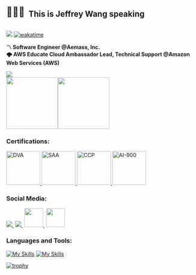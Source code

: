<div style="display: flex; align-items: center;">
  <div style="flex: 0 0 auto; font-size: 25px;">🧑🏻‍💻</div>
  <div style="flex: 1; padding-left: 10px;">
    <h2>This is Jeffrey Wang speaking</h2>
  </div>
</div>




![](https://komarev.com/ghpvc/?username=Jeffreywanggg&color=green)
[![wakatime](https://wakatime.com/badge/user/55ee414b-8417-43e7-b4ad-53abd3e2836f.svg)](https://wakatime.com/@55ee414b-8417-43e7-b4ad-53abd3e2836f)

**〽️ Software Engineer @Aemass, Inc.**</br>
**🌩️ AWS Educate Cloud Ambassador Lead, Technical Support @Amazon Web Services (AWS)**</br>

<div align=left> 
  <img src="https://github-stats-alpha.vercel.app/api?username=jeffreywanggg&&cc=0a0f0b&tc=37BCF2&ic=e4e2e2">
</div>

<div style="display:flex;justify-content:left;">
  <img height="137px" src="https://github-readme-stats-sigma-five.vercel.app/api?username=jeffreywanggg&theme=merko&show_icons=true" />
  <img height="137px" src="https://github-readme-stats-sigma-five.vercel.app/api/top-langs/?username=jeffreywanggg&theme=merko&layout=compact" />
</div>

<h3>Certifications:</h3>

<p> <a href="https://www.credly.com/badges/41ed1751-a694-450f-b4e2-2acdb49f9b15" target="_blank"> <img src="https://images.credly.com/size/340x340/images/b9feab85-1a43-4f6c-99a5-631b88d5461b/image.png" alt="DVA" width="90" height="90"/></a><a href="https://www.credly.com/badges/d8627a9f-e177-4d9d-9c72-87eca5268374" target="_blank"> <img src="https://images.credly.com/size/340x340/images/0e284c3f-5164-4b21-8660-0d84737941bc/image.png" alt="SAA" width="90" height="90"/></a><a href="https://www.credly.com/badges/e7dcc26d-acc8-4c4f-b6dc-5d1e311538ea" target="_blank"> <img src="https://images.credly.com/size/340x340/images/00634f82-b07f-4bbd-a6bb-53de397fc3a6/image.png" alt="CCP" width="90" height="90"/></a><a href="https://www.credly.com/badges/1edb09d9-6150-49ae-9e69-36cd731877ac" target="_blank"> <img src="https://images.credly.com/size/340x340/images/4136ced8-75d5-4afb-8677-40b6236e2672/azure-ai-fundamentals-600x600.png" alt="AI-900" width="90" height="90"/></a> </p>

<h3>Social Media:</h3>

<p align="left">
  <a href="https://www.instagram.com/jeffreywangv1.0/" style="margin-right: 3pt">
    <img src="https://skillicons.dev/icons?i=instagram" />
  </a>
  <a href="https://www.linkedin.com/in/jeffrey-wang-854432219/" style="margin-right: 3pt">
    <img src="https://skillicons.dev/icons?i=linkedin" />
  </a>
  <a href="https://jeffreywanggg.medium.com/" style="margin-right: 3pt">
    <img src="https://upload.wikimedia.org/wikipedia/commons/thumb/e/ec/Medium_logo_Monogram.svg/1200px-Medium_logo_Monogram.svg.png" width="50" height="50"/>
  </a>
  <a href="https://linktr.ee/jeffreywanggg" >
  <img src="https://api.blog.production.linktr.ee/wp-content/uploads/2022/06/Avatar-Symbol-Canopy.png" width="50" height="50"/>
  </a>
</p>

<h3>Languages and Tools:</h3>

[![My Skills](https://skillicons.dev/icons?i=cpp,cs,java,js,nodejs,python,php,mysql)](https://skillicons.dev)
[![My Skills](https://skillicons.dev/icons?i=graphql,aws,azure,git,docker,postman,net,linux)](https://skillicons.dev)

[![trophy](https://github-profile-trophy.vercel.app/?username=JeffreyWanggg&theme=onedark&row=2&column=4&margin-w=15&margin-h=15)](https://github-profile-trophy.vercel.app/?username=JeffreyWanggg&theme=onedark&row=2&column=4&margin-w=15&margin-h=15)